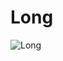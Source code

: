 # Long

![Long](https://static.wikia.nocookie.net/chainsaw-man/images/0/00/Long-1.png/revision/latest?cb=20200412235820)

